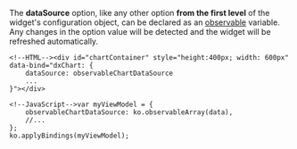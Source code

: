 The **dataSource** option, like any other option **from the first level** of the widget's configuration object, can be declared as an [observable](https://knockoutjs.com/documentation/observableArrays.html) variable. Any changes in the option value will be detected and the widget will be refreshed automatically.

    <!--HTML--><div id="chartContainer" style="height:400px; width: 600px" data-bind="dxChart: {
		dataSource: observableChartDataSource
		...
	}"></div>

    <!--JavaScript-->var myViewModel = {
        observableChartDataSource: ko.observableArray(data),
        //...
    };
    ko.applyBindings(myViewModel);